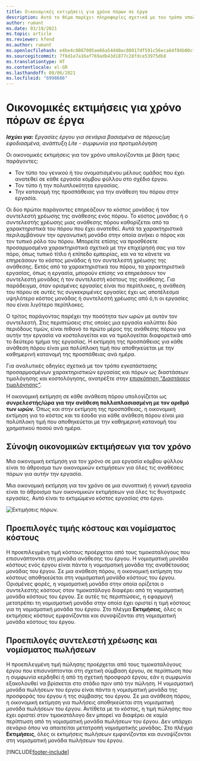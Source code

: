 ```yaml
---
title: Οικονομικές εκτιμήσεις για χρόνο πόρων σε έργα
description: Αυτό το θέμα παρέχει πληροφορίες σχετικά με τον τρόπο υπολογισμού των οικονομικών εκτιμήσεων για τον χρόνο.
author: rumant
ms.date: 03/19/2021
ms.topic: article
ms.reviewer: kfend
ms.author: rumant
ms.openlocfilehash: e4be4c8087005ae66a54d40ac88017df591c56eca64f04b00cf34b0e5a8a09ce
ms.sourcegitcommit: 7f8d1e7a16af769adb43d1877c28fdce53975db8
ms.translationtype: HT
ms.contentlocale: el-GR
ms.lasthandoff: 08/06/2021
ms.locfileid: "6998686"
---
```

# <a name="financial-estimates-for-resource-time-on-projects"></a>Οικονομικές εκτιμήσεις για χρόνο πόρων σε έργα

_**Ισχύει για:** Εργασίες έργου για σενάρια βασισμένα σε πόρους/μη εφοδιασμένα, ανάπτυξη Lite - συμφωνία για προτιμολόγηση_

Οι οικονομικές εκτιμήσεις για τον χρόνο υπολογίζονται με βάση τρεις παράγοντες: 

- Τον τύπο του γενικού ή του ονοματισμένου μέλους ομάδας που έχει ανατεθεί σε κάθε εργασία κόμβου φύλλου στο σχέδιο έργου. 
- Τον τύπο ή την πολυπλοκότητα εργασίας.
- Την κατανομή της προσπάθειας για την ανάθεση του πόρου στην εργασία. 

Οι δύο πρώτοι παράγοντες επηρεάζουν το κόστος μονάδας ή τον συντελεστή χρέωσης της ανάθεσης ενός πόρου. Το κόστος μονάδας ή ο συντελεστής χρέωσης μιας ανάθεσης πόρου καθορίζεται από τα χαρακτηριστικά του πόρου που έχει ανατεθεί. Αυτά τα χαρακτηριστικά περιλαμβάνουν την οργανωτική μονάδα στην οποία ανήκει ο πόρος και τον τυπικό ρόλο του πόρου. Μπορείτε επίσης να προσθέσετε προσαρμοσμένα χαρακτηριστικά σχετικά με την επιχείρησή σας για τον πόρο, όπως τυπικό τίτλο ή επίπεδο εμπειρίας, και να τα κάνετε να επηρεάσουν το κόστος μονάδας ή τον συντελεστή χρέωσης της ανάθεσης.
Εκτός από τα χαρακτηριστικά του πόρου, τα χαρακτηριστικά εργασίας, όπως η εργασία, μπορούν επίσης να επηρεάσουν τον συντελεστή μονάδας ή τον συντελεστή κόστους της ανάθεσης. Για παράδειγμα, όταν ορισμένες εργασίες είναι πιο περίπλοκες, η ανάθεση του πόρου σε αυτές τις συγκεκριμένες εργασίες έχει ως αποτέλεσμα υψηλότερο κόστος μονάδας ή συντελεστή χρέωσης από ό,τι οι εργασίες που είναι λιγότερο περίπλοκες.   

Ο τρίτος παράγοντας παρέχει την ποσότητα των ωρών με αυτόν τον συντελεστή. Στις περιπτώσεις στις οποίες μια εργασία καλύπτει δύο περιόδους τιμών, είναι πιθανό το πρώτο μέρος της ανάθεσης πόρου για αυτήν την εργασία να κοστολογείται και να τιμολογείται διαφορετικά από το δεύτερο τμήμα της εργασίας. Η εκτίμηση της προσπάθειας για κάθε ανάθεση πόρου είναι μια πολύπλοκη τιμή που αποθηκεύεται με την καθημερινή κατανομή της προσπάθειας ανά ημέρα.

Για αναλυτικές οδηγίες σχετικά με τον τρόπο εγκατάστασης προσαρμοσμένων χαρακτηριστικών εργασίας και πόρων ως διαστάσεων τιμολόγησης και κοστολόγησης, ανατρέξτε στην [επισκόπηση "Διαστάσεις τιμολόγησης"](../pricing-costing/pricing-dimensions-overview.md).

Η οικονομική εκτίμηση σε κάθε ανάθεση πόρου υπολογίζεται ως **συνρελεστής/ώρα για την ανάθεση πολλαπλασιασμένη με τον αριθμό των ωρών.**  Όπως και στην εκτίμηση της προσπάθειας, η οικονομική εκτίμηση για το κόστος και τα έσοδα για κάθε ανάθεση πόρου είναι μια πολύπλοκη τιμή που αποθηκεύεται με την καθημερινή κατανομή του χρηματικού ποσού ανά ημέρα. 

## <a name="summarizing-financial-estimates-for-time"></a>Σύνοψη οικονομικών εκτιμήσεων για τον χρόνο
Μια οικονομική εκτίμηση για τον χρόνο σε μια εργασία κόμβου φύλλου είναι το άθροισμα των οικονομικών εκτιμήσεων για όλες τις αναθέσεις πόρων για αυτήν την εργασία.

Μια οικονομική εκτίμηση για τον χρόνο σε μια συνοπτική ή γονική εργασία είναι το άθροισμα των οικονομικών εκτιμήσεων για όλες τις θυγατρικές εργασίες. Αυτό είναι το εκτιμώμενο κόστος εργασίας στο έργο. 

![Εκτιμήσεις πόρων.](./media/navigation12.png)

## <a name="default-cost-price-and-cost-currency"></a>Προεπιλογές τιμής κόστους και νομίσματος κόστους

Η προεπιλεγμένη τιμή κόστους προέρχεται από τους τιμοκαταλόγους που επισυνάπτονται στη μονάδα ανάθεσης του έργου. Η νομισματική μονάδα κόστους ενός έργου είναι πάντα η νομισματική μονάδα της αναθέτουσας μονάδας του έργου. Σε μια ανάθεση πόρου, η οικονομική εκτίμηση του κόστους αποθηκεύεται στη νομισματική μονάδα κόστους του έργου. Ορισμένες φορές, η νομισματική μονάδα στην οποία ορίζεται ο συντελεστής κόστους στον τιμοκατάλογο διαφέρει από τη νομισματική μονάδα κόστους του έργου. Σε αυτές τις περιπτώσεις, η εφαρμογή μετατρέπει τη νομισματική μονάδα στην οποία έχει οριστεί η τιμή κόστους για τη νομισματική μονάδα του έργου. Στο πλέγμα **Εκτιμήσεις**, όλες οι εκτιμήσεις κόστους εμφανίζονται και συνοψίζονται στη νομισματική μονάδα κόστους του έργου. 

## <a name="default-bill-rate-and-sales-currency"></a>Προεπιλογές συντελεστή χρέωσης και νομίσματος πωλήσεων

Η προεπιλεγμένη τιμή πώλησης προέρχεται από τους τιμοκαταλόγους έργου που επισυνάπτονται στη σχετική σύμβαση έργου, σε περίπτωση που η συμφωνία κερδηθεί ή από τη σχετική προσφορά έργου, εάν η συμφωνία εξακολουθεί να βρίσκεται στο στάδιο πριν από την πώληση. Η νομισματική μονάδα πωλήσεων του έργου είναι πάντα η νομισματική μονάδα της προσφοράς του έργου ή της σύμβασης του έργου. Σε μια ανάθεση πόρου, η οικονομική εκτίμηση για πωλήσεις αποθηκεύεται στη νομισματική μονάδα πωλήσεων του έργου. Αντίθετα με το κόστος, η τιμή πώλησης που έχει οριστεί στον τιμοκατάλογο δεν μπορεί να διαφέρει σε καμία περίπτωση από τη νομισματική μονάδα πωλήσεων του έργου. Δεν υπάρχει σενάριο όπου να απαιτείται μετατροπή νομισματικής μονάδας. Στο πλέγμα **Εκτιμήσεις**, όλες οι εκτιμήσεις πωλήσεων εμφανίζονται και συνοψίζονται στη νομισματική μονάδα πωλήσεων του έργου. 

[!INCLUDE[footer-include](../includes/footer-banner.md)]
